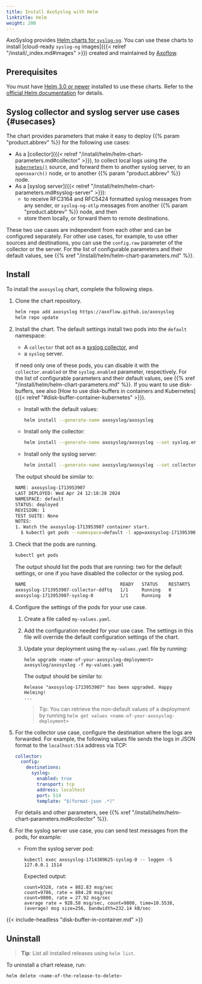 ```yaml
---
title: Install AxoSyslog with Helm
linktitle: Helm
weight: 200
---
```


<!-- This file is under the copyright of Axoflow, and licensed under Apache License 2.0, except for using the Axoflow and AxoSyslog trademarks. -->

AxoSyslog provides [Helm charts for `syslog-ng`](https://github.com/axoflow/axosyslog-charts/). You can use these charts to install [cloud-ready `syslog-ng` images]({{< relref "/install/_index.md#images" >}}) created and maintained by [Axoflow](https://axoflow.com).

## Prerequisites

You must have [Helm 3.0 or newer](https://helm.sh) installed to use these charts. Refer to the [official Helm documentation](https://helm.sh/docs/intro/install/) for details.

## Syslog collector and syslog server use cases {#usecases}

The chart provides parameters that make it easy to deploy {{% param "product.abbrev" %}} for the following use cases:

- As a [collector]({{< relref "/install/helm/helm-chart-parameters.md#collector" >}}), to collect local logs using the [`kubernetes()`](https://axoflow.com/docs/axosyslog-core/chapter-sources/configuring-sources-kubernetes/) source, and forward them to another syslog server, to an `opensearch()` node, or to another {{% param "product.abbrev" %}} node.
- As a [syslog server]({{< relref "/install/helm/helm-chart-parameters.md#syslog-server" >}}):
    - to receive RFC3164 and RFC5424 formatted syslog messages from any sender, or `syslog-ng-otlp` messages from another {{% param "product.abbrev" %}} node, and then
    - store them locally, or forward them to remote destinations.

These two use cases are independent from each other and can be configured separately. For other use cases, for example, to use other sources and destinations, you can use the `config.raw` parameter of the collector or the server. For the list of configurable parameters and their default values, see {{% xref "/install/helm/helm-chart-parameters.md" %}}.

## Install

To install the `axosyslog` chart, complete the following steps.

1. Clone the chart repository.

    ```bash
    helm repo add axosyslog https://axoflow.github.io/axosyslog
    helm repo update
    ```

1. Install the chart. The default settings install two pods into the `default` namespace:

    - A `collector` that act as a [syslog collector](#usecases), and
    - a `syslog` server.

    If need only one of these pods, you can disable it with the `collector.enabled` or the `syslog.enabled` parameter, respectively. For the list of configurable parameters and their default values, see {{% xref "/install/helm/helm-chart-parameters.md" %}}. If you want to use disk-buffers, see also [How to use disk-buffers in containers and Kubernetes]({{< relref "#disk-buffer-container-kubernetes" >}}).

    - Install with the default values:

        ```bash
        helm install --generate-name axosyslog/axosyslog
        ```

    - Install only the collector:

        ```bash
        helm install --generate-name axosyslog/axosyslog --set syslog.enabled=false
        ```

    - Install only the syslog server:

        ```bash
        helm install --generate-name axosyslog/axosyslog --set collector.enabled=false
        ```

    The output should be similar to:

    ```bash
    NAME: axosyslog-1713953907
    LAST DEPLOYED: Wed Apr 24 12:18:28 2024
    NAMESPACE: default
    STATUS: deployed
    REVISION: 1
    TEST SUITE: None
    NOTES:
    1. Watch the axosyslog-1713953907 container start.
      $ kubectl get pods --namespace=default -l app=axosyslog-1713953907 -w
    ```

1. Check that the pods are running.

    ```bash
    kubectl get pods
    ```

    The output should list the pods that are running: two for the default settings, or one if you have disabled the collector or the syslog pod.

    ```bash
    NAME                                   READY   STATUS    RESTARTS   AGE
    axosyslog-1713953907-collector-ddftq   1/1     Running   0          57s
    axosyslog-1713953907-syslog-0          1/1     Running   0          57s
    ```

1. Configure the settings of the pods for your use case.

    1. Create a file called `my-values.yaml`.
    1. Add the configuration needed for your use case. The settings in this file will override the default configuration settings of the chart.
    1. Update your deployment using the `my-values.yaml` file by running:

        ```shell
        helm upgrade <name-of-your-axosyslog-deployment> axosyslog/axosyslog -f my-values.yaml
        ```

        The output should be similar to:

        ```shell
        Release "axosyslog-1713953907" has been upgraded. Happy Helming!
        ...
        ```

        > Tip: You can retrieve the non-default values of a deployment by running `helm get values <name-of-your-axosyslog-deployment>`

1. For the collector use case, configure the destination where the logs are forwarded. For example, the following values file sends the logs in JSON format to the `localhost:514` address via TCP:

    ```yaml
    collector:
      config:
        destinations:
          syslog:
            enabled: true
            transport: tcp
            address: localhost
            port: 514
            template: "$(format-json .*)"
    ```

    For details and other parameters, see {{% xref "/install/helm/helm-chart-parameters.md#collector" %}}.

1. For the syslog server use case, you can send test messages from the pods, for example:

    - From the syslog server pod:

        ```shell
        kubectl exec axosyslog-1714389625-syslog-0 -- loggen -S 127.0.0.1 1514
        ```

        Expected output:

        ```shell
        count=9328, rate = 882.83 msg/sec
        count=9786, rate = 884.20 msg/sec
        count=9800, rate = 27.92 msg/sec
        average rate = 928.58 msg/sec, count=9800, time=10.5538, (average) msg size=256, bandwidth=232.14 kB/sec
        ```

{{< include-headless "disk-buffer-in-container.md" >}}

## Uninstall

> **Tip**: List all installed releases using `helm list`.

To uninstall a chart release, run:

```bash
helm delete <name-of-the-release-to-delete>
```
